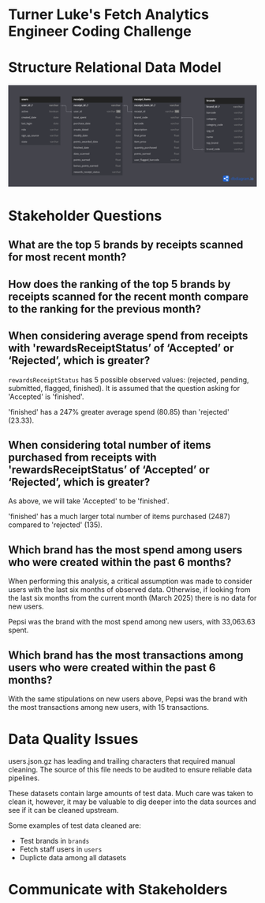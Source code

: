 # Turner Luke's Fetch Analytics Engineer Coding Challenge

# Structure Relational Data Model

![Fetch Relation Diagram](./assets/database_relations_diagram.png?raw=true)

# Stakeholder Questions

## What are the top 5 brands by receipts scanned for most recent month?

## How does the ranking of the top 5 brands by receipts scanned for the recent month compare to the ranking for the previous month?

## When considering average spend from receipts with 'rewardsReceiptStatus’ of ‘Accepted’ or ‘Rejected’, which is greater?

`rewardsReceiptStatus` has 5 possible observed values: (rejected, pending, submitted, flagged, finished). It is assumed that the question asking for 'Accepted' is 'finished'.

'finished' has a 247% greater average spend (80.85) than 'rejected' (23.33).

## When considering total number of items purchased from receipts with 'rewardsReceiptStatus’ of ‘Accepted’ or ‘Rejected’, which is greater?

As above, we will take 'Accepted' to be 'finished'.

'finished' has a much larger total number of items purchased (2487) compared to 'rejected' (135).

## Which brand has the most spend among users who were created within the past 6 months?

When performing this analysis, a critical assumption was made to consider users with the last six months of observed data. Otherwise, if looking from the last six months from the current month (March 2025) there is no data for new users.

Pepsi was the brand with the most spend among new users, with 33,063.63 spent.

## Which brand has the most transactions among users who were created within the past 6 months?

With the same stipulations on new users above, Pepsi was the brand with the most transactions among new users, with 15 transactions.

# Data Quality Issues

users.json.gz has leading and trailing characters that required manual cleaning. The source of this file needs to be audited to ensure reliable data pipelines.

These datasets contain large amounts of test data. Much care was taken to clean it, however, it may be valuable to dig deeper into the data sources and see if it can be cleaned upstream.

Some examples of test data cleaned are:

- Test brands in `brands`
- Fetch staff users in `users`
- Duplicte data among all datasets

# Communicate with Stakeholders
